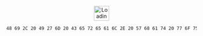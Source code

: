 <p align="center">
  <img width="40" src="https://github.githubassets.com/images/mona-loading-default.gif" alt="Loading">
</p>

```asm
48 69 2C 20 49 27 6D 20 43 65 72 65 61 6C 2E 20 57 68 61 74 20 77 6F 75 6C 64 20 79 6F 75 20 6C 69 6B 65 20 74 6F 20 6B 6E 6F 77 20 6D 6F 72 65 20 61 62 6F 75 74 20 6D 65 3F
